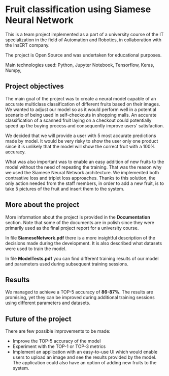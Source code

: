 # Fruit classification using Siamese Neural Network
This is a team project implemented as a part of a university course of the IT 
specialization in the field of Automation and Robotics, 
in collaboration with the InsERT company. 

The project is Open Source and was undertaken for educational purposes.

Main technologies used: Python, Jupyter Notebook, Tensorflow, Keras, Numpy,  

## Project objectives
The main goal of the project was to create a neural model capable of 
an accurate multiclass classification of different fruits based on their images.
We wanted to adjust our model so as it would perform well in a potential
scenario of being used in self-checkouts in shopping malls. An accurate 
classification of a scanned fruit laying on a checkout could potentially
speed up the buying process and consequently improve users' satisfaction.

We decided that we will provide a user with 5 most accurate predictions made
by model. It would be very risky to show the user only one product since it is 
unlikely that the model will show the correct fruit with a 100% accuracy.

What was also important was to enable an easy addition of new fruits to
the model without the need of repeating the training. That was the reason why we
used the Siamese Neural Network architecture. We implemented both 
contrastive loss and triplet loss approaches. Thanks to this solution, the only
action needed from the staff members, in order to add a new fruit, is to take
5 pictures of the fruit and insert them to the system.

## More about the project
More information about the project is provided in the **Documentation** section.
Note that some of the documents are in polish since they were primarily used
as the final project report for a university course.

In file **SiameseNetwork.pdf** there is a more insightful description
of the decisions made during the development. It is also described what
datasets were used to train the model.

In file **ModelTests.pdf** you can find different training results of our model
and parameters used during subsequent training sessions.

## Results
We managed to achieve a TOP-5 accuracy of **86-87%**. The results are promising,
yet they can be improved during additional training sessions using different 
parameters and datasets.

## Future of the project
There are few possible improvements to be made:
- Improve the TOP-5 accuracy of the model
- Experiment with the TOP-1 or TOP-3 metrics
- Implement an application with an easy-to-use UI which would
  enable users to upload an image and see the results provided by the model.
  The application could also have an option of adding new fruits to the system.
